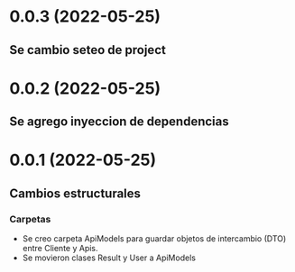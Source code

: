 <a name="0.0.1"></a>
# 0.0.3 (2022-05-25)
## Se cambio seteo de project

# 0.0.2 (2022-05-25)
## Se agrego inyeccion de dependencias

# 0.0.1 (2022-05-25)
## Cambios estructurales
### Carpetas
- Se creo carpeta ApiModels para guardar objetos de intercambio (DTO) entre Cliente y Apis.
- Se movieron clases Result y User a ApiModels
